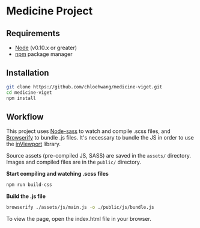 # Medicine Project


## Requirements

* [Node](https://nodejs.org/download/) (v0.10.x or greater)
* [npm](https://www.npmjs.com/) package manager

## Installation

```bash
git clone https://github.com/chloehwang/medicine-viget.git
cd medicine-viget
npm install
```

## Workflow

This project uses [Node-sass](https://github.com/sass/node-sass) to watch and compile .scss files, and [Browserify](http://browserify.org/) to bundle .js files. It's necessary to bundle the JS in order to use the [inViewport](https://www.npmjs.com/package/in-viewport) library.

Source assets (pre-compiled JS, SASS) are saved in the `assets/` directory. Images and compiled files are in the `public/` directory.


**Start compiling and watching .scss files**
```bash
npm run build-css
```

**Build the .js file**
```bash
browserify ./assets/js/main.js -o ./public/js/bundle.js
```

To view the page, open the index.html file in your browser.
